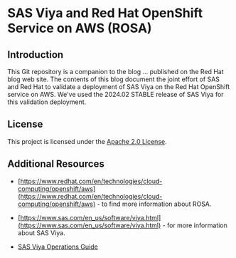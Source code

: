 # SAS Viya and Red Hat OpenShift Service on AWS (ROSA)



## Introduction

This Git repository is a companion to the blog ... published on the Red Hat blog web site. The contents of this blog document the joint effort of SAS and Red Hat to validate a deployment of SAS Viya on the Red Hat OpenShift service on AWS. We've used the 2024.02 STABLE release of SAS Viya for this validation deployment.



## License

This project is licensed under the [Apache 2.0 License](https://github.com/sassoftware/sas-studio-custom-steps/blob/main/LICENSE).



## Additional Resources

* [https://www.redhat.com/en/technologies/cloud-computing/openshift/aws](https://www.redhat.com/en/technologies/cloud-computing/openshift/aws) - to find more information about ROSA. 

* [https://www.sas.com/en_us/software/viya.html](https://www.sas.com/en_us/software/viya.html) - for more information about SAS Viya.
* [SAS Viya Operations Guide](https://go.documentation.sas.com/doc/en/itopscdc/v_049/itopswlcm/home.htm)

